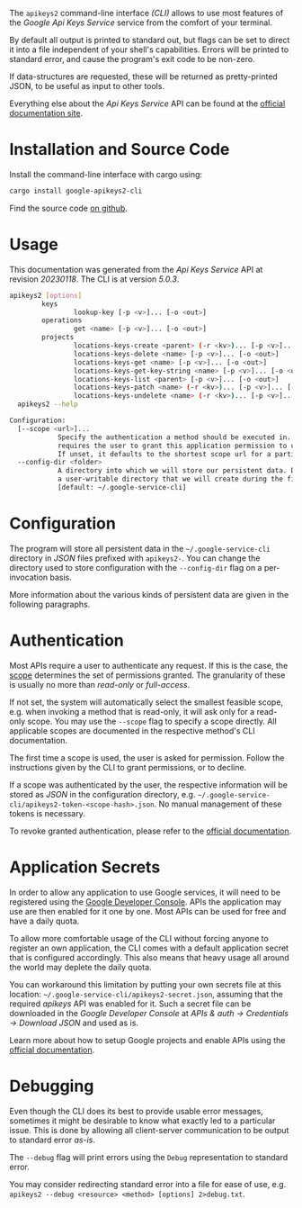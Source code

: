 <!---
DO NOT EDIT !
This file was generated automatically from 'src/generator/templates/cli/README.md.mako'
DO NOT EDIT !
-->
The `apikeys2` command-line interface *(CLI)* allows to use most features of the *Google Api Keys Service* service from the comfort of your terminal.

By default all output is printed to standard out, but flags can be set to direct it into a file independent of your shell's
capabilities. Errors will be printed to standard error, and cause the program's exit code to be non-zero.

If data-structures are requested, these will be returned as pretty-printed JSON, to be useful as input to other tools.

Everything else about the *Api Keys Service* API can be found at the
[official documentation site](https://cloud.google.com/api-keys/docs).

# Installation and Source Code

Install the command-line interface with cargo using:

```bash
cargo install google-apikeys2-cli
```

Find the source code [on github](https://github.com/Byron/google-apis-rs/tree/main/gen/apikeys2-cli).

# Usage

This documentation was generated from the *Api Keys Service* API at revision *20230118*. The CLI is at version *5.0.3*.

```bash
apikeys2 [options]
        keys
                lookup-key [-p <v>]... [-o <out>]
        operations
                get <name> [-p <v>]... [-o <out>]
        projects
                locations-keys-create <parent> (-r <kv>)... [-p <v>]... [-o <out>]
                locations-keys-delete <name> [-p <v>]... [-o <out>]
                locations-keys-get <name> [-p <v>]... [-o <out>]
                locations-keys-get-key-string <name> [-p <v>]... [-o <out>]
                locations-keys-list <parent> [-p <v>]... [-o <out>]
                locations-keys-patch <name> (-r <kv>)... [-p <v>]... [-o <out>]
                locations-keys-undelete <name> (-r <kv>)... [-p <v>]... [-o <out>]
  apikeys2 --help

Configuration:
  [--scope <url>]...
            Specify the authentication a method should be executed in. Each scope
            requires the user to grant this application permission to use it.
            If unset, it defaults to the shortest scope url for a particular method.
  --config-dir <folder>
            A directory into which we will store our persistent data. Defaults to
            a user-writable directory that we will create during the first invocation.
            [default: ~/.google-service-cli]

```

# Configuration

The program will store all persistent data in the `~/.google-service-cli` directory in *JSON* files prefixed with `apikeys2-`.  You can change the directory used to store configuration with the `--config-dir` flag on a per-invocation basis.

More information about the various kinds of persistent data are given in the following paragraphs.

# Authentication

Most APIs require a user to authenticate any request. If this is the case, the [scope][scopes] determines the 
set of permissions granted. The granularity of these is usually no more than *read-only* or *full-access*.

If not set, the system will automatically select the smallest feasible scope, e.g. when invoking a
method that is read-only, it will ask only for a read-only scope. 
You may use the `--scope` flag to specify a scope directly. 
All applicable scopes are documented in the respective method's CLI documentation.

The first time a scope is used, the user is asked for permission. Follow the instructions given 
by the CLI to grant permissions, or to decline.

If a scope was authenticated by the user, the respective information will be stored as *JSON* in the configuration
directory, e.g. `~/.google-service-cli/apikeys2-token-<scope-hash>.json`. No manual management of these tokens
is necessary.

To revoke granted authentication, please refer to the [official documentation][revoke-access].

# Application Secrets

In order to allow any application to use Google services, it will need to be registered using the 
[Google Developer Console][google-dev-console]. APIs the application may use are then enabled for it
one by one. Most APIs can be used for free and have a daily quota.

To allow more comfortable usage of the CLI without forcing anyone to register an own application, the CLI
comes with a default application secret that is configured accordingly. This also means that heavy usage
all around the world may deplete the daily quota.

You can workaround this limitation by putting your own secrets file at this location: 
`~/.google-service-cli/apikeys2-secret.json`, assuming that the required *apikeys* API 
was enabled for it. Such a secret file can be downloaded in the *Google Developer Console* at 
*APIs & auth -> Credentials -> Download JSON* and used as is.

Learn more about how to setup Google projects and enable APIs using the [official documentation][google-project-new].


# Debugging

Even though the CLI does its best to provide usable error messages, sometimes it might be desirable to know
what exactly led to a particular issue. This is done by allowing all client-server communication to be 
output to standard error *as-is*.

The `--debug` flag will print errors using the `Debug` representation to standard error.

You may consider redirecting standard error into a file for ease of use, e.g. `apikeys2 --debug <resource> <method> [options] 2>debug.txt`.


[scopes]: https://developers.google.com/+/api/oauth#scopes
[revoke-access]: http://webapps.stackexchange.com/a/30849
[google-dev-console]: https://console.developers.google.com/
[google-project-new]: https://developers.google.com/console/help/new/
